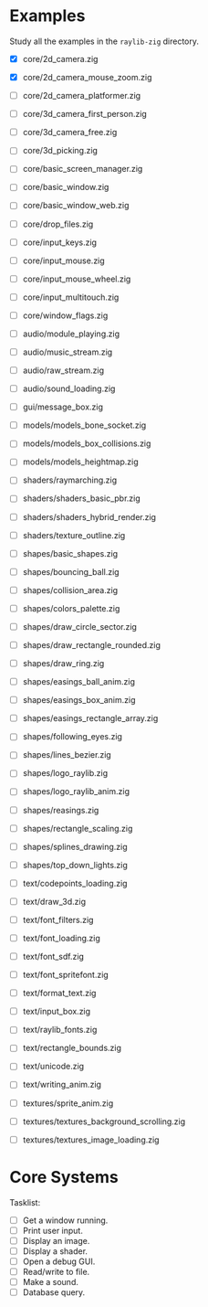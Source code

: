 # Examples

Study all the examples in the `raylib-zig` directory.

- [x] core/2d_camera.zig
- [x] core/2d_camera_mouse_zoom.zig
- [ ] core/2d_camera_platformer.zig
- [ ] core/3d_camera_first_person.zig
- [ ] core/3d_camera_free.zig
- [ ] core/3d_picking.zig
- [ ] core/basic_screen_manager.zig
- [ ] core/basic_window.zig
- [ ] core/basic_window_web.zig
- [ ] core/drop_files.zig
- [ ] core/input_keys.zig
- [ ] core/input_mouse.zig
- [ ] core/input_mouse_wheel.zig
- [ ] core/input_multitouch.zig
- [ ] core/window_flags.zig

- [ ] audio/module_playing.zig
- [ ] audio/music_stream.zig
- [ ] audio/raw_stream.zig
- [ ] audio/sound_loading.zig

- [ ] gui/message_box.zig

- [ ] models/models_bone_socket.zig
- [ ] models/models_box_collisions.zig
- [ ] models/models_heightmap.zig

- [ ] shaders/raymarching.zig
- [ ] shaders/shaders_basic_pbr.zig
- [ ] shaders/shaders_hybrid_render.zig
- [ ] shaders/texture_outline.zig

- [ ] shapes/basic_shapes.zig
- [ ] shapes/bouncing_ball.zig
- [ ] shapes/collision_area.zig
- [ ] shapes/colors_palette.zig
- [ ] shapes/draw_circle_sector.zig
- [ ] shapes/draw_rectangle_rounded.zig
- [ ] shapes/draw_ring.zig
- [ ] shapes/easings_ball_anim.zig
- [ ] shapes/easings_box_anim.zig
- [ ] shapes/easings_rectangle_array.zig
- [ ] shapes/following_eyes.zig
- [ ] shapes/lines_bezier.zig
- [ ] shapes/logo_raylib.zig
- [ ] shapes/logo_raylib_anim.zig
- [ ] shapes/reasings.zig
- [ ] shapes/rectangle_scaling.zig
- [ ] shapes/splines_drawing.zig
- [ ] shapes/top_down_lights.zig

- [ ] text/codepoints_loading.zig
- [ ] text/draw_3d.zig
- [ ] text/font_filters.zig
- [ ] text/font_loading.zig
- [ ] text/font_sdf.zig
- [ ] text/font_spritefont.zig
- [ ] text/format_text.zig
- [ ] text/input_box.zig
- [ ] text/raylib_fonts.zig
- [ ] text/rectangle_bounds.zig
- [ ] text/unicode.zig
- [ ] text/writing_anim.zig

- [ ] textures/sprite_anim.zig
- [ ] textures/textures_background_scrolling.zig
- [ ] textures/textures_image_loading.zig

# Core Systems

Tasklist:

- [ ] Get a window running.
- [ ] Print user input.
- [ ] Display an image.
- [ ] Display a shader.
- [ ] Open a debug GUI.
- [ ] Read/write to file.
- [ ] Make a sound.
- [ ] Database query.
